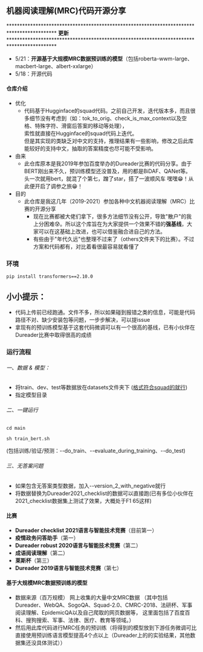 ## 机器阅读理解(MRC)代码开源分享


****************************************************************************************** **更新** ******************************************************************************************
* 5/21：**开源基于大规模MRC数据预训练的模型**（包括roberta-wwm-large、macbert-large、albert-xxlarge）
* 5/18：开源代码


#### 仓库介绍
* 优化
  * 代码基于Hugginface的squad代码。之前自己开发，迭代版本多，而且很多细节没有考虑到（如：tok_to_orig、check_is_max_context以及空格、特殊字符、滑窗后答案的移动等处理），<br>
    索性就直接在Hugginface的squad代码上迭代。 <br>
    但是其实现的类缺乏对中文的支持，推理结果有一些影响，修改之后此库能较好的支持中文，抽取的答案精度也尽可能不受影响。
* 由来
  * 此仓库原本是我2019年参加百度举办的Dureader比赛的代码分享。由于BERT刚出来不久，预训练模型还没普及，用的都是BiDAF、QANet等。<br>
    头一次就用bert，就混了个第七，蹭了star，搭了一波顺风车 嘿嘿😁！从此便开启了调参之旅😁！
* 目的
  * 此仓库是我这几年（2019-2021）参加各种中文机器阅读理解（MRC）比赛的开源分享
    * 现在比赛都被大佬们拿下，很多方法细节没有公开，导致"散户"的我上分困难😰。所以这个库旨在为大家提供一个效果不错的**强基线**，大家可以在这基础上改进，也可以借鉴融合进自己的方法。
    * 有些由于"年代久远"也整理不过来了（others文件夹下的比赛）。不过方案和代码都有，对比着看很最容易就看懂了


### 环境
```
pip install transformers==2.10.0 
```


## 小小提示：
* 代码上传前已经跑通。文件不多，所以如果碰到报错之类的信息，可能是代码路径不对、缺少安装包等问题，一步步解决，可以提issue
* 拿现有的预训练模型基于这套代码微调可以有一个很高的基线，已有小伙伴在Dureader比赛中取得很高的成绩


### 运行流程

###### 一、数据 & 模型：
* 将train、dev、test等数据放在datasets文件夹下 ([格式符合squad的就行](https://aistudio.baidu.com/aistudio/competition/detail/66))
* 指定模型目录

###### 二、一键运行
```
cd main
```
```可修改脚本对应参数
sh train_bert.sh
```
(包括训练/验证/预测：--do_train、--evaluate_during_training、--do_test)

###### 三、无答案问题
* 如果包含无答案类型数据，加入--version_2_with_negative就行
* 将数据替换为Dureader2021_checklist的数据可以直接跑(已有多位小伙伴在2021_checklist数据集上测试了效果，大概处于F1 65这样)


#### 比赛

* **Dureader checklist 2021语言与智能技术竞赛**（目前第一）
* **疫情政务问答助手**（第一）
* **Dureader robust 2020语言与智能技术竞赛**（第二）
* **成语阅读理解**（第二）
* **莱斯杯**（第三）
* **Dureader 2019语言与智能技术竞赛**（第七）


#### 基于大规模MRC数据预训练的模型
* 数据来源（百万规模）
  网上收集的大量中文MRC数据
  （其中包括 Dureader、WebQA、SogoQA、Squad-2.0、CMRC-2018、法研杯、军事阅读理解、EpidemicQA以及自己爬取的网页数据等，
  这里面包括了百度百科、搜狗搜索、军事、法律、医疗、教育等领域。）
* 然后用此库代码进行MRC任务的预训练（将得到的模型放到下游任务微调可比直接使用预训练语言模型提高4个点以上（Dureader上的的实验结果，其他数据集还没具体测试））
